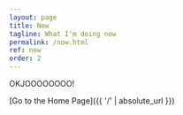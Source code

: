 ```yaml
---
layout: page
title: Now
tagline: What I'm doing now
permalink: /now.html
ref: now
order: 2
---
```


OKJOOOOOOOO!

[Go to the Home Page]({{ '/' | absolute_url }})
